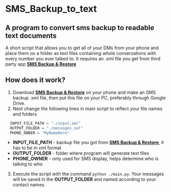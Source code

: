 # SMS_Backup_to_text
## A program to convert sms backup to readable text documents

A short script that allows you to get all of your DMs from your phone and place them on a folder as text files containing whole conversations with every number you ever talked to. 
It requires an .xml file you get from third party app [**SMS Backup & Restore**](https://play.google.com/store/apps/details?id=com.riteshsahu.SMSBackupRestore&hl=pl)

## How does it work?
1.  Download [**SMS Backup & Restore**](https://play.google.com/store/apps/details?id=com.riteshsahu.SMSBackupRestore&hl=pl) on your phone and make an SMS backup .xml file, then put this file on your PC, preferably through Google Drive.
2.  Next change the following lines in main script to reflect your file names and folders
```python
  INPUT_FILE_PATH = "./input.xml" 
  OUTPUT_FOLDER = "./messages_out"
  PHONE_OWNER = "MyNameHere"
```
* **INPUT_FILE_PATH** - backup file you got from [**SMS Backup & Restore**](https://play.google.com/store/apps/details?id=com.riteshsahu.SMSBackupRestore&hl=pl), it has to be in xml format  
* **OUTPUT_FOLDER** - folder where program will generate text files  
* **PHONE_OWNER** - only used for SMS display, helps determine who is talking to who
3. Execute the script with the command `python ./main.py`. Your messages will be saved in the **OUTPUT_FOLDER** and named according to your contact names.
  

  
